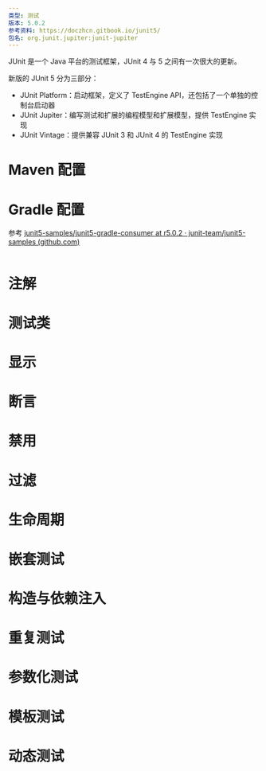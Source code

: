 ```yaml
---
类型: 测试
版本: 5.0.2
参考资料: https://doczhcn.gitbook.io/junit5/
包名: org.junit.jupiter:junit-jupiter
---
```

JUnit  是一个 Java 平台的测试框架，JUnit 4 与 5 之间有一次很大的更新。

新版的 JUnit 5 分为三部分：
- JUnit Platform：启动框架，定义了 TestEngine API，还包括了一个单独的控制台启动器
- JUnit Jupiter：编写测试和扩展的编程模型和扩展模型，提供 TestEngine 实现
- JUnit Vintage：提供兼容 JUnit 3 和 JUnit 4 的 TestEngine 实现
# Maven 配置


# Gradle 配置

参考 [junit5-samples/junit5-gradle-consumer at r5.0.2 · junit-team/junit5-samples (github.com)](https://github.com/junit-team/junit5-samples/tree/r5.0.2/junit5-gradle-consumer)

```groovy

```
# 注解
# 测试类
# 显示
# 断言
# 禁用
# 过滤
# 生命周期
# 嵌套测试
# 构造与依赖注入
# 重复测试
# 参数化测试
# 模板测试
# 动态测试
